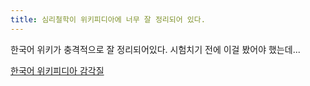 ```yaml
---
title: 심리철학이 위키피디아에 너무 잘 정리되어 있다.
---
```


한국어 위키가 충격적으로 잘 정리되어있다. 시험치기 전에 이걸 봤어야 했는데...

[한국어 위키피디아 감각질](https://ko.wikipedia.org/wiki/%EA%B0%90%EA%B0%81%EC%A7%88)
